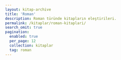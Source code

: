 ```yaml
---
layout: kitap-archive
title: 'Roman'
description: Roman türünde kitapların eleştirileri.
permalink: /kitaplar/roman-kitaplari/
search_omit: true
pagination: 
  enabled: true
  per_page: 12
  collection: kitaplar
  tag: roman
---
```


